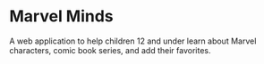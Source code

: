 # Marvel Minds  

A web application to help children 12 and under learn about Marvel characters, comic book series, and add their favorites.
